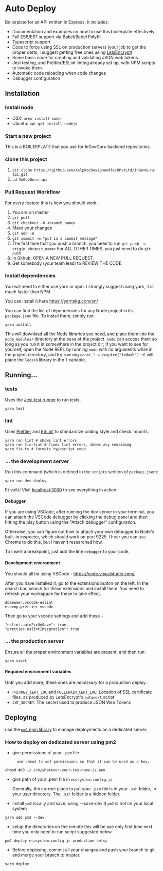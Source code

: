 # Auto Deploy

Boilerplate for an API written in Express, It includes:

* Documentation and examples on how to use this boilerplate
  effectively
* Full ES6/ES7 support via Babel/Babel Polyfill.
* Typescript support
* Code to force using SSL on production servers (your job to get
  the proper certs, I suggest getting free ones using
  [LetsEncrypt](https://letsencrypt.org/))
* Some basic code for creating and validating JSON web tokens
* Jest testing, and Prettier/ESLint linting already set up, with
  NPM scripts to invoke them.
* Automatic code reloading when code changes
* Debugger configuration

## Installation

### Install node

* OSX: `brew install node`
* Ubuntu: `apt-get install nodejs`

### Start a new project

 This is a BOILERPLATE that you use for InGovGuru backend repositories.

### clone this project 

1. `git clone https://github.com/XelpmocDesignandTechPvtLtd/InGovGuru-api.git`
2. `cd InGovGuru-api `


### Pull Request Workflow

For every feature this is how you should work -

1. You are on master
2. `git pull`
3. `git checkout -b <branch_name>`
4. Make your changes
5. `git add -A`
6. `git commit -m "put in a commit message"`
7. The first time that you push a branch, you need to run `git push -u origin <branch_name>`
   For ALL OTHER TIMES, you just need to do `git push`
8. In Github, OPEN A NEW PULL REQUEST.
9. Get somebody (your team lead) to REVIEW THE CODE.

### Install dependencies

You will need to either use yarn or npm. I strongly suggest using yarn, it is much faster than NPM.

You can install it here https://yarnpkg.com/en/

You can find the list of dependencies for any Node project in its `package.json` file. To install them, simply
run:

```
yarn install
```

This will download all the Node libraries you need, and place them into the `node_modules/`
directory at the base of the project. `node` can access them so long as you run it in somewhere in
the project dir; if you want to see for yourself, open the Node REPL by running `node` with no
arguments while in the project directory, and try running `const l = require('lodash')`—it will
place the `lodash` library in the `l` variable.

## Running...

### tests

Uses the [Jest test runner](https://facebook.github.io/jest/) to
run tests.

```
yarn test
```

### lint

Uses [Prettier](https://github.com/prettier/prettier) and
[ESLint](https://eslint.org/)
to standardize coding style and check imports.

```
yarn run lint # shows lint errors
yarn run fix-lint # fixes lint errors, shows any remaining
yarn fix-ts # formats typescript code
```

### ... the development server

Run this command (which is defined in the `scripts` section of `package.json`):

```
yarn run dev-deploy
```

Et voilà! Visit [localhost:3000](http://localhost:3000) to see everything in action.

#### Debugger

If you are using VSCode, after running the dev server in your
terminal, you can attach the VSCode debugger by clicking the
debug panel and then hitting the play button using the
"Attach debugger" configuration.

Otherwise, you can figure out how to attach your own debugger to
Node's built-in inspector, which should work on port 9229. I hear
you can use Chrome to do this, but I haven't researched how.

To insert a breakpoint, just add the line `debugger` to your code.

####  Development environment

You should all be using VSCode - https://code.visualstudio.com/

After you have installed it, go to the extensions button on the left. In the search bar, search for these extensions and install them. You need to refresh your workspace for these to take effect.

```
dbaeumer.vscode-eslint
esbenp.prettier-vscode
```

Then go to your vscode settings and add these -

```
"eslint.autoFixOnSave": true,
"prettier.eslintIntegration": true
```




### ... the production server

Ensure all the proper environment variables are present, and then run:

```
yarn start
```

#### Required environment variables

Until you add more, these ones are *necessary* for a production deploy:

* `PRIVKEY_CERT_LOC` and `FULLCHAIN_CERT_LOC`: Location of
  SSL certificate files, as produced by LetsEncrypt's `autocert`
  script
* `JWT_SECRET`: The secret used to produce JSON Web Tokens

## Deploying


use the [`pm2` npm library](https://github.com/Unitech/pm2) to manage deployments
on a dedicated server.

### How to deploy on  dedicated server using  pm2 
* give permissions of your `.pem` file

        use chmod to set permissions so that it can be used as a key.

```
chmod 400 ~/.ssh/whatever-your-key-name-is.pem
``` 
* give path of your .pem file in `ecosystem.config.js`

    Generally, the correct place to put your `.pem` file is in your `.ssh` folder, in your user directory. The `.ssh` folder is a hidden folder.

* Install `pm2` locally and save, using --save-dev if `pm2` is not  on your local system

 ```
 yarn add pm2 --dev

```

* setup the directories on the remote this will be use only first time next time you only need to run script suggested below

```
pm2 deploy ecosystem.config.js production setup
```

* Before deploying, commit all your changes and push your branch to git and merge your branch to master.

```
yarn deploy
```




